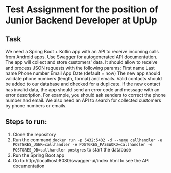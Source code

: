 # Test Assignment for the position of Junior Backend Developer at UpUp

## Task

We need a Spring Boot + Kotlin app with an API to receive incoming calls from Android apps. Use Swagger for autogenerated API documentation.
The app will collect and store customers' data. It should allow to receive and process JSON requests with the following params:
First name
Last name
Phone number
Email
App
Date (default = now)
The new app should validate phone numbers (length, format) and emails. Valid contacts should be added to our database and checked for a duplicate.
If the new contact has invalid data, the app should send an error code and message with an error description. For example, you should ask senders to correct the phone number and email. We also need an API to search for collected customers by phone numbers or emails.

## Steps to run:
1) Clone the repository
2) Run the command `docker run -p 5432:5432 -d --name callhandler -e POSTGRES_USER=callhandler -e POSTGRES_PASSWORD=callhandler -e POSTGRES_DB=callhandler postgres` to start the database
3) Run the Spring Boot app
4) Go to http://localhost:8080/swagger-ui/index.html to see the API documentation